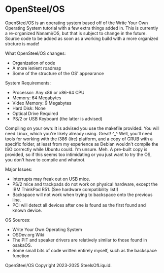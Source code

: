 # OpenSteel/OS
OpenSteel/OS is an operating system based off of the Write Your Own Operating System tutorial with a few extra things added in. This is currently a re-organized Nanami/OS, but that is subject to change in the future.
Source code to be added as soon as a working build with a more organized strcture is made!

What OpenSteel/OS changes:
 - Organization of code
 - A more lenient roadmap
 - Some of the structure of the OS' appearance

System Requirements:
 - Processor: Any x86 or x86-64 CPU
 - Memory: 64 Megabytes
 - Video Memory: 9 Megabytes
 - Hard Disk: None
 - Optical Drive Required
 - PS/2 or USB Keyboard (the latter is advised)

Compiling on your own:
It is advised you use the makefile provided. You will need Linux, which you're likely already using. Great! ^_^ Well, you'll need tools for working with the i386 (iirc) platform, and a copy of GRUB with a specific folder, at least from my experience as Debian wouldn't compile the ISO correctly while Ubuntu could. I'm unsure. Meh. A pre-built copy is provided, so if this seems too intimidating or you just want to try the OS, you don't have to compile and whatnot.

Major Issues:
 - Interrupts may freak out on USB mice.
 - PS/2 mice and trackpads do not work on physical hardware, except the IBM ThinkPad R51. (See hardware compatibility list!)
 - Backspace will not work when trying to backspace onto the previous line.
 - PCI will detect all devices after one is found as the first found and known device.

OS Sources:
- Write Your Own Operating System
- OSDev.org Wiki
- The PIT and speaker drivers are relatively similar to those found in osakaOS.
- Some small bits of code written entirely myself, such as the backspace function

OpenSteel/OS Copyright 2023-2025 SteelsOfLiquid.

